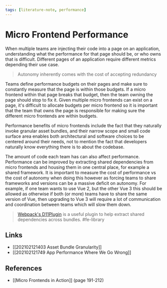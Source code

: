 ```yaml
---
tags: [literature-note, performance]
---
```


# Micro Frontend Performance

When multiple teams are injecting their code into a page on an application, understanding what the performance for that page should be, or who owns that is difficult. Different pages of an application require different metrics depending their use case.

> Autonomy inherently comes with the cost of accepting redundancy

Teams define performance budgets on their pages and make sure to constantly measure that the page is within those budgets. If a micro frontend within that page breaks that budget, then the team owning the page should stop to fix it. Given multiple micro frontends can exist on a page, it's difficult to allocate budgets per micro frontend so it is important that the team that owns the page is responsible for making sure the different micro frontends are within budgets.

Performance benefits of micro frontends include the fact that they naturally invoke granular asset bundles, and their narrow scope and small code surface area enables both architectural and software choices to be centered around their needs, not to mention the fact that developers naturally know everything there is to about the codebase.

The amount of code each team has can also affect performance. Performance can be improved by extracting shared dependencies from micro frontends and housing them in one central place, for example a shared framework. It is important to measure the cost of performance vs the cost of autonomy when doing this however as forcing teams to share frameworks and versions can be a massive deficit on autonomy. For example, if one team wants to use Vue 2, but the other Vue 3 this should be allowed as otherwise if both (or more) teams have to share the same version of Vue, then upgrading to Vue 3 will require a lot of communication and coordination between teams which will slow them down. 

> [Webpack's D11Plugin](https://webpack.js.org/plugins/dll-plugin/) is a useful plugin to help extract shared dependencies across bundles. #fe-library 


## Links
- [[202102121403 Asset Bundle Granularity]]
- [[202102121749 App Performance Where We Go Wrong]]

## References
- [[Micro Frontends in Action]] (page 191-212)